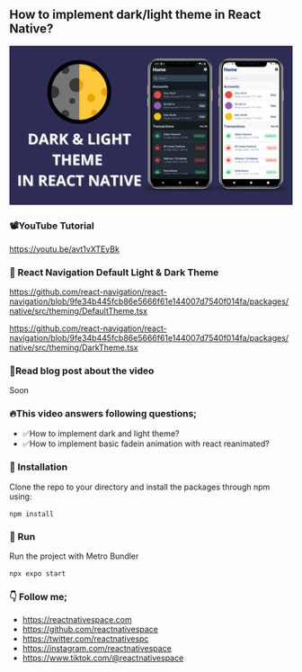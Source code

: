 ## How to implement dark/light theme in React Native?
![Screenshot](screenshot.png)

### 📽️YouTube Tutorial
https://youtu.be/avt1vXTEyBk

### 📘 React Navigation Default Light & Dark Theme
https://github.com/react-navigation/react-navigation/blob/9fe34b445fcb86e5666f61e144007d7540f014fa/packages/native/src/theming/DefaultTheme.tsx

https://github.com/react-navigation/react-navigation/blob/9fe34b445fcb86e5666f61e144007d7540f014fa/packages/native/src/theming/DarkTheme.tsx

### 📖Read blog post about the video
Soon

### 🔥This video answers following questions;
- ✅How to implement dark and light theme?
- ✅How to implement basic fadein animation with react reanimated?

### 📘 Installation
Clone the repo to your directory and install the packages through npm using:
```
npm install
```

### 🔬 Run
Run the project with Metro Bundler
```
npx expo start
```


### 👇 Follow me;
- https://reactnativespace.com
- https://github.com/reactnativespace
- https://twitter.com/reactnativespc
- https://instagram.com/reactnativespace
- https://www.tiktok.com/@reactnativespace